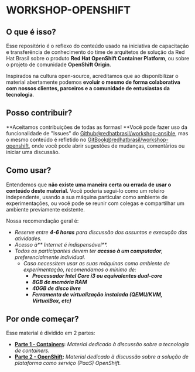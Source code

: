 # WORKSHOP-OPENSHIFT

## O que é isso?

Esse repositório é o reflexo do conteúdo usado na iniciativa de capacitação e transferência de conhecimento do time de arquitetos de solução da Red Hat Brasil sobre o produto **Red Hat OpenShift Container Platform**, ou sobre o projeto de comunidade **OpenShift Origin**.

Inspirados na cultura open-source, acreditamos que ao disponibilizar o material abertamente podemos **evoluir o mesmo de forma colaborativa com nossos clientes, parceiros e a comunidade de entusiastas da tecnologia**.

## Posso contribuir?

**Aceitamos contribuições de todas as formas! **Você pode fazer uso da funcionalidade de "Issues" do [Github@redhatbrasil/workshop-ansible](https://github.com/RedHatBrasil/workshop-openshift), mas o mesmo conteúdo é refletido no [GitBook@redhatbrasil/workshop-openshift](https://redhatbrasil.gitbooks.io/workshop-openshift/), onde você pode abrir sugestões de mudanças, comentários ou iniciar uma discussão.

## Como usar?

Entendemos que **não existe uma maneira certa ou errada de usar o conteúdo deste material.** Você poderia segui-lo como um roteiro independente, usando a sua máquina particular como ambiente de experimentações, ou você pode se reunir com colegas e compartilhar um ambiente previamente existente.

Nossa recomendação geral é:

* _Reserve entre **4-6 horas** para discussão dos assuntos e execução das atividades._
* _Acesso à** Internet é indispensável**._
* _Todos os participantes devem ter **acesso à um computador**, preferencialmente individual._
  * _Caso necessitem usar as suas máquinas como ambiente de experimentação, recomendamos o mínimo de:_
    * _**Processador Intel Core i3 ou equivalentes dual-core**_
    * _**8GB de memória RAM**_
    * _**40GB de disco livre**_
    * _**Ferramenta de virtualização instalada \(QEMU/KVM, VirtualBox, etc\)**_

## Por onde começar?

Esse material é dividido em 2 partes:

* [**Parte 1 - Containers**](/parte1/parte-1-containers.html)**:** _Material dedicado à discussão sobre a tecnologia de containers._
* [**Parte 2 - OpenShift**](/parte2/parte-2-openshift.html)**:** _Material dedicado à discussão sobre a solução de plataforma como serviço \(PaaS\) OpenShift._




